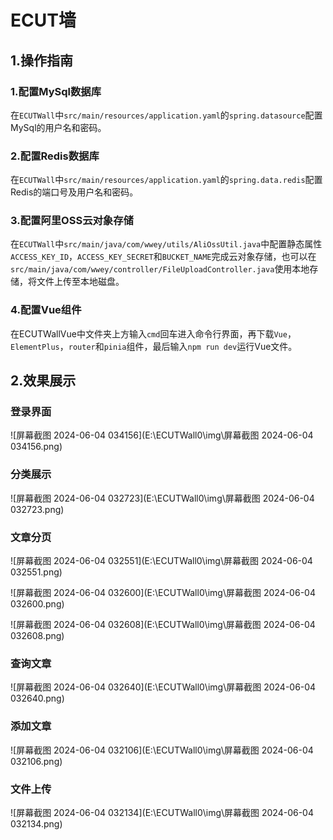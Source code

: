 # ECUT墙

## 1.操作指南

### 1.配置MySql数据库

​	在`ECUTWall`中`src/main/resources/application.yaml`的`spring.datasource`配置MySql的用户名和密码。

### 2.配置Redis数据库

​	在`ECUTWall`中`src/main/resources/application.yaml`的`spring.data.redis`配置Redis的端口号及用户名和密码。

### 3.配置阿里OSS云对象存储

​	在`ECUTWall`中`src/main/java/com/wwey/utils/AliOssUtil.java`中配置静态属性`ACCESS_KEY_ID`，`ACCESS_KEY_SECRET`和`BUCKET_NAME`完成云对象存储，也可以在`src/main/java/com/wwey/controller/FileUploadController.java`使用本地存储，将文件上传至本地磁盘。

### 4.配置Vue组件

​	在ECUTWallVue中文件夹上方输入`cmd`回车进入命令行界面，再下载`Vue`，`ElementPlus`，`router`和`pinia`组件，最后输入`npm run dev`运行Vue文件。

## 2.效果展示

### 登录界面

![屏幕截图 2024-06-04 034156](E:\ECUTWall0\img\屏幕截图 2024-06-04 034156.png)

### 分类展示

![屏幕截图 2024-06-04 032723](E:\ECUTWall0\img\屏幕截图 2024-06-04 032723.png)

### 文章分页

![屏幕截图 2024-06-04 032551](E:\ECUTWall0\img\屏幕截图 2024-06-04 032551.png)

![屏幕截图 2024-06-04 032600](E:\ECUTWall0\img\屏幕截图 2024-06-04 032600.png)

![屏幕截图 2024-06-04 032608](E:\ECUTWall0\img\屏幕截图 2024-06-04 032608.png)

### 查询文章

![屏幕截图 2024-06-04 032640](E:\ECUTWall0\img\屏幕截图 2024-06-04 032640.png)

### 添加文章

![屏幕截图 2024-06-04 032106](E:\ECUTWall0\img\屏幕截图 2024-06-04 032106.png)

### 文件上传

![屏幕截图 2024-06-04 032134](E:\ECUTWall0\img\屏幕截图 2024-06-04 032134.png)







